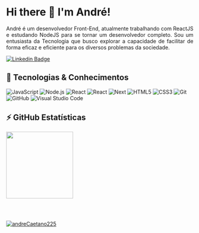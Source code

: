 <h1 align = "justify"> Hi there 👋 I'm André!</h1> 
<p align = "justify">André é um desenvolvedor Front-End, atualmente trabalhando com ReactJS e estudando NodeJS para se tornar um desenvolvedor completo. Sou um entusiasta da Tecnologia que busco explorar a capacidade de facilitar de forma eficaz e eficiente para os diversos problemas da sociedade.</p>


[![Linkedin Badge](https://img.shields.io/badge/-LinkedIn-blue?style=flat-square&logo=Linkedin&logoColor=white&link=https://www.linkedin.com/in/andre-sousa-dev/)](https://www.linkedin.com/in/andre-sousa-dev/)


## 🚀 Tecnologias & Conhecimentos

![JavaScript](https://img.shields.io/badge/-JavaScript-black?style=flat-square&logo=javascript)
![Node.js](https://img.shields.io/badge/-Node.js-black?style=flat-square&logo=Node.js)
![React](https://img.shields.io/badge/-React.js-black?style=flat-square&logo=react)
![React](https://img.shields.io/badge/-React%20Native-black?style=flat-square&logo=react)
![Next](https://img.shields.io/badge/-NEXTJS-black?style=flat-square&logo=react&logoColor=white)
![HTML5](https://img.shields.io/badge/-HTML5-black?style=flat-square&logo=html5&logoColor=white)
![CSS3](https://img.shields.io/badge/-CSS3-black?style=flat-square&logo=css3)
![Git](https://img.shields.io/badge/-Git-black?style=flat-square&logo=git)
![GitHub](https://img.shields.io/badge/-GitHub-black?style=flat-square&logo=github)
![Visual Studio Code](https://img.shields.io/badge/-Visual%20Studio%20Code-black?style=flat-square&logo=VisualStudioCode)

## ⚡ GitHub Estatísticas

<div>
  <a href="https://github.com/andreCaetano225">
  <img height="180em" src="https://github-readme-stats.vercel.app/api?username=andre&show_icons=true&theme=synthwave&include_all_commits=true&count_private=true"/>
</div> 
  
  ##
  
</br>
<p align="left"><img src="https://komarev.com/ghpvc/?username=andreCaetano225" alt="andreCaetano225" /></p>





